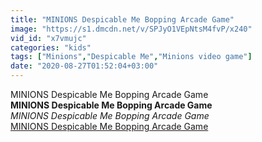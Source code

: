 ```yaml
---
title: "MINIONS Despicable Me Bopping Arcade Game"
image: "https://s1.dmcdn.net/v/SPJyO1VEpNtsM4fvP/x240"
vid_id: "x7vmujc"
categories: "kids"
tags: ["Minions","Despicable Me","Minions video game"]
date: "2020-08-27T01:52:04+03:00"
---
```

MINIONS Despicable Me Bopping Arcade Game<br><b>MINIONS Despicable Me Bopping Arcade Game</b><br> <i>MINIONS Despicable Me Bopping Arcade Game</i><br> <u>MINIONS Despicable Me Bopping Arcade Game</u>
